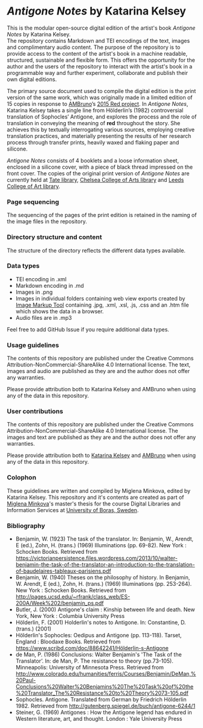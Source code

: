# *Antigone Notes* by Katarina Kelsey

This is the modular open-source digital edition of the artist's book *Antigone Notes* by Katarina Kelsey.  
The repository contains Markdown and TEI encodings of the text, images and complimentary audio content.
The purpose of the repository is to provide access to the content of the artist's book in a machine readable, structured, sustainable and flexible form.
This offers the opportunity for the author and the users of the repository to interact with the artist's book in a programmable way and further experiment, collaborate and publish their own digital editions.
 
The primary source document used to compile the digital edition is the print version of the same work, which was originally made in a limited edition of 15 copies in response to [AMBruno](http://www.ambruno.co.uk/)’s [2015 Red project](http://www.ambruno.co.uk/red.html).
In *Antigone Notes*, Katarina Kelsey takes a single line from Hölderlin’s (1982) controversial translation of Sophocles’ Antigone, and explores the process and the role of translation in conveying the meaning of **red** throughout the story. 
She achieves this by textually interrogating various sources, employing creative translation practices, and materially presenting the results of her research process through transfer prints, heavily waxed and flaking paper and silicone. 

*Antigone Notes* consists of 4 booklets and a loose information sheet, enclosed in a silicone cover, with a piece of black thread impressed on the front cover.
The copies of the original print version of *Antigone Notes* are currently held at [Tate library](http://library.tate.org.uk/uhtbin/cgisirsi/?ps=9ytSNCC4uz/LIBRARY/216580006/9), [Chelsea College of Arts library](https://libsearch.arts.ac.uk/cgi-bin/koha/opac-detail.pl?biblionumber=354922&query_desc=keyword(s)%3A%20katarina%20kelsey) and [Leeds College of Art library](https://library.leeds-art.ac.uk/liberty/opac/search.do?queryTerm=katarina%20kelsey&mode=BASIC&operator=AND&includeNonPhysicalItems=true&title=Title%20...%20enter%20here&publicationYear=Year%20From&yearTo=Year%20To&catalogAuthors=Author%20...%20enter%20here&mainSubject=Subject%20...%20enter%20here&publisher=Publisher%20...%20enter%20here&series=Series%20...%20enter%20here&limit=All&branch=All&resourceCollection=All&modeRadio=KEYWORD&activeMenuItem=false).

### Page sequencing

The sequencing of the pages of the print edition is retained in the naming of the image files in the repository.

### Directory structure and content

The structure of the directory reflects the different data types available.

### Data types

* TEI encoding in .xml
* Markdown encoding in .md
* Images in .png
* Images in individual folders containing web view exports created by [Image Markup Tool](http://hcmc.uvic.ca/~mholmes/image_markup/index.php) containing .jpg, .xml, .xsl, .js, .css and an .htm file which shows the data in a browser. 
* Audio files are in .mp3

Feel free to add GitHub Issue if you require additional data types.

### Usage guidelines

The contents of this repository are published under the Creative Commons Attribution-NonCommercial-ShareAlike 4.0 International license. The text, images and audio are published as they are and the author does not offer any warranties.

Please provide attribution both to Katarina Kelsey and AMBruno when using any of the data in this repository.

### User contributions
The contents of this repository are published under the Creative Commons Attribution-NonCommercial-ShareAlike 4.0 International license. The images and text are published as they are and the author does not offer any warranties.

Please provide attribution both to [Katarina Kelsey](https://www.katarinakelsey.co.uk) and [AMBruno](http://www.ambruno.co.uk/) when using any of the data in this repository.

### Colophon
These guidelines are written and compiled by Miglena Minkova, edited by Katarina Kelsey.
This repository and it's contents are created as part of [Miglena Minkova](http://miglenaminkova.com/)'s master's thesis for the course Digital Libraries and Information Services at [University of Boras, Sweden](http://www.hb.se/en/).

### Bibliography

* Benjamin, W. (1923) The task of the translator. In: Benjamin, W., Arendt, E (ed.), Zohn, H. (trans.) (1969) Illuminations (pp. 69-82). New York : Schocken Books. Retrieved from https://victorianpersistence.files.wordpress.com/2013/10/walter-benjamin-the-task-of-the-translator-an-introduction-to-the-translation-of-baudelaires-tableaux-parisiens.pdf
* Benjamin, W. (1940) Theses on the philosophy of history. In Benjamin, W. Arendt, E (ed.), Zohn, H. (trans.) (1969) Illuminations (pp. 253-264). New York : Schocken Books.  Retrieved from http://pages.ucsd.edu/~rfrank/class_web/ES-200A/Week%202/benjamin_ps.pdf
* Butler, J. (2000) Antigone's claim : Kinship between life and death. New York, New York : Columbia University Press
* Hölderlin, F. (2001) Holderlin's notes to Antigone. In: Constantine, D. (trans.) (2001)
* Hölderlin's Sophocles: Oedipus and Antigone (pp. 113-118). Tarset, England : Bloodaxe Books. Retrieved from https://www.scribd.com/doc/88642241/Hölderlin-s-Antigone
* de Man, P. (1986) Conclusions: Walter Benjamin's 'The Task of the Translator’. In: de Man, P. The resistance to theory (pp.73-105). Minneapolis: University of Minnesota Press. Retrieved from http://www.colorado.edu/humanities/ferris/Courses/Benjamin/DeMan,%20Paul-Conclusions%20Walter%20Benjamins%20The%20Task%20of%20the%20Translator_The%20Resistance%20to%20Theory%2073-105.pdf
* Sophocles. Antigone. Translated from German by Friedrich Hölderlin 1982. Retrieved from http://gutenberg.spiegel.de/buch/antigone-6244/1
* Steiner, G. (1969) Antigones : How the Antigone legend has endured in Western literature, art, and thought. London : Yale University Press


